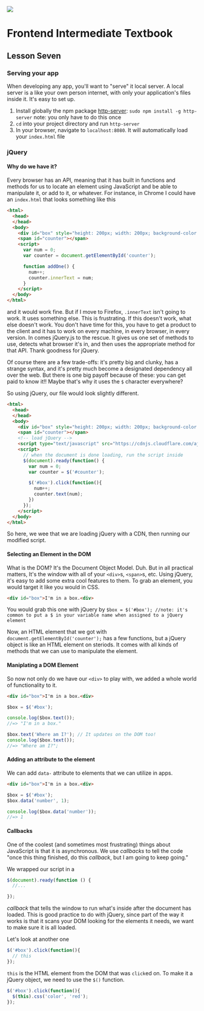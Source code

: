 ![](http://static1.squarespace.com/static/538f3fcde4b05c5fecc7a40e/t/538f48a4e4b00d94e8c253b3/1453396632576/?format=400w)
# Frontend Intermediate Textbook
## Lesson Seven
### Serving your app
When developing any app, you'll want to "serve" it local server. A local server is a like your own person internet, with only your application's files inside it. It's easy to set up.

1. Install globally the npm package [http-server](https://www.npmjs.com/package/http-server): `sudo npm install -g http-server` note: you only have to do this once
2. `cd` into your project directory and run `http-server`
3. In your browser, navigate to `localhost:8080`. It will automatically load your `index.html` file

### jQuery
#### Why do we have it?
Every browser has an API, meaning that it has built in functions and methods for us to locate an element using JavaScript and be able to manipulate it, or add to it, or whatever. For instance, in Chrome I could have an `index.html` that looks something like this
```html
<html>
  <head>
  </head>
  <body>
    <div id="box" style="height: 200px; width: 200px; background-color:blue" onclick="addOne()"></div>
    <span id="counter"></span>
    <script>
      var num = 0;
      var counter = document.getElementById('counter');

      function addOne() {
        num++;
        counter.innerText = num;
      }
    </script>
  </body>
</html>
```
and it would work fine. But if I move to Firefox, `.innerText` isn't going to work. It uses something else. This is frustrating. If this doesn't work, what else doesn't work. You don't have time for this, you have to get a product to the client and it has to work on every machine, in every browser, in every version. In comes jQuery.js to the rescue. It gives us one set of methods to use, detects what browser it's in, and then uses the appropriate  method for that API. Thank goodness for jQuery.

Of course there are a few trade-offs: it's pretty big and clunky, has a strange syntax, and it's pretty much become a designated dependency all over the web. But there is one big payoff because of these: you can get paid to know it!! Maybe that's why it uses the `$` character everywhere?

So using jQuery, our file would look slightly different.
```html
<html>
  <head>
  </head>
  <body>
    <div id="box" style="height: 200px; width: 200px; background-color:blue"></div>
    <span id="counter"></span>
    <!-- load jQuery -->
    <script type="text/javascript" src="https://cdnjs.cloudflare.com/ajax/libs/jquery/3.0.0-alpha1/jquery.min.js"></script>
    <script>
      // when the document is done loading, run the script inside
      $(document).ready(function() {
        var num = 0;
        var counter = $('#counter');

        $('#box').click(function(){
          num++;
          counter.text(num);
        })
      });
    </script>
  </body>
</html>
```
So here, we wee that we are loading jQuery with a CDN, then running our modified script. 

#### Selecting an Element in the DOM
What is the DOM? It's the Document Object Model. Duh. But in all practical matters, It's the window with all of your `<div>`s, `<span>`s, etc. Using jQuery, it's easy to add some extra cool features to them.
To grab an element, you would target it like you would in CSS.
```html
<div id="box">I'm in a box.<div>
```
You would grab this one with jQuery by
`$box = $('#box'); //note: it's common to put a $ in your variable name when assigned to a jQuery element`

Now, an HTML element that we got with `document.getElementById('counter');` has a few functions, but a jQuery object is like an HTML element on steriods. It comes with all kinds of methods that we can use to manipulate the element.

#### Maniplating a DOM Element
So now not only do we have our `<div>` to play with, we added a whole world of functionality to it.
```html
<div id="box">I'm in a box.<div>
```
```javascript
$box = $('#box');

console.log($box.text());
//=> "I'm in a box."

$box.text('Where am I?'); // It updates on the DOM too!
console.log($box.text());
//=> "Where am I?";
```

#### Adding an attribute to the element
We can add `data-` attribute to elements that we can utilize in apps.
```html
<div id="box">I'm in a box.<div>
```
```javascript
$box = $('#box');
$box.data('number', 1);

console.log($box.data('number'));
//=> 1
```

#### Callbacks
One of the coolest (and sometimes most frustrating) things about JavaScript is that it is asynchronous. We use _callbacks_ to tell the code "once this thing finished, do this _callback_, but I am going to keep going." 

We wrapped our script in a
```javascript
$(document).ready(function () {
  //...

});
```
_callback_ that tells the window to run what's inside after the document has loaded. This is good practice to do with jQuery, since part of the way it works is that it scans your DOM looking for the elements it needs, we want to make sure it is all loaded.

Let's look at another one
```javascript
$('#box').click(function(){
  // this
});
```
`this` is the HTML element from the DOM that was `click`ed on. To make it a jQuery object, we need to use the `$()` function.
```javascript
$('#box').click(function(){
  $(this).css('color', 'red');
});
```
